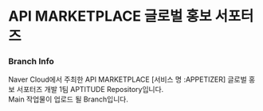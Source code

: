 # API MARKETPLACE 글로벌 홍보 서포터즈

### Branch Info
Naver Cloud에서 주최한 API MARKETPLACE [서비스 명 :APPETIZER] 글로벌 홍보 서포터즈 개발 1팀 APTITUDE Repository입니다. <br/>
Main 작업물이 업로드 될 Branch입니다.
